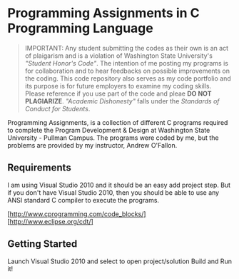 Programming Assignments in C Programming Language
==========

> IMPORTANT: Any student submitting the codes as their own is an act of plaigarism and 
is a violation of Washington State University's *"Student Honor's Code"*. The 
intention of me posting my programs is for collaboration and to hear 
feedbacks on possible improvements on the coding. This code repository also serves as my code portfolio and its purpose is for future employers to examine my coding skills. Please reference if you use part of the code and pleae **DO NOT PLAGIARIZE**. *"Academic Dishonesty"* falls under the *Standards of Conduct for Students*.


Programming Assignments, is a collection of different C programs 
required to complete the Program Development & Design at Washington 
State University - Pullman Campus. The programs were coded by me, but the 
problems are provided by my instructor, Andrew O'Fallon.


Requirements
------
I am using Visual Studio 2010 and it should be an easy add project step. 
But if you don't have Visual Studio 2010, then you should be able to use
any ANSI standard C compiler to execute the programs. 

[http://www.cprogramming.com/code_blocks/] 
[http://www.eclipse.org/cdt/]


Getting Started
------
Launch Visual Studio 2010 and select to open project/solution
Build and Run it!
